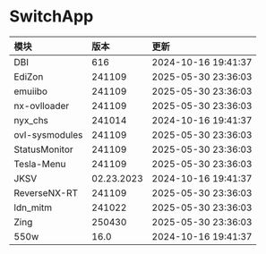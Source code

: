 # SwitchApp

|模块|版本|更新|
|:-|:-|:-|
|DBI|616|2024-10-16 19:41:37|
|EdiZon|241109|2025-05-30 23:36:03|
|emuiibo|241109|2025-05-30 23:36:03|
|nx-ovlloader|241109|2025-05-30 23:36:03|
|nyx_chs|241014|2024-10-16 19:41:37|
|ovl-sysmodules|241109|2025-05-30 23:36:03|
|StatusMonitor|241109|2025-05-30 23:36:03|
|Tesla-Menu|241109|2025-05-30 23:36:03|
|JKSV|02.23.2023|2024-10-16 19:41:37|
|ReverseNX-RT|241109|2025-05-30 23:36:03|
|ldn_mitm|241022|2025-05-30 23:36:03|
|Zing|250430|2025-05-30 23:36:03|
|550w|16.0|2024-10-16 19:41:37|
